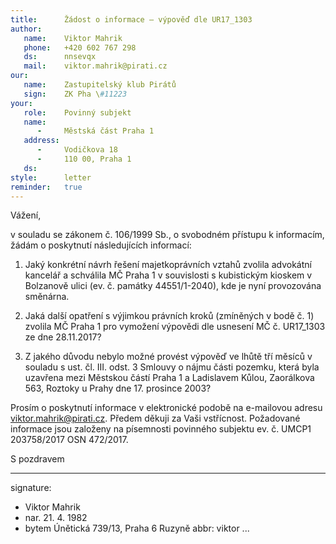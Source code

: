 ```yaml
---
title:      Žádost o informace – výpověď dle UR17_1303
author:
   name:    Viktor Mahrik
   phone:   +420 602 767 298
   ds:      nnsevqx
   mail:    viktor.mahrik@pirati.cz
our:
   name:    Zastupitelský klub Pirátů
   sign:    ZK Pha \#11223
your:
   role:    Povinný subjekt
   name:    
      -     Městská část Praha 1
   address:
      -     Vodičkova 18
      -     110 00, Praha 1
   ds:      
style:      letter
reminder:   true
---
```


Vážení,

v souladu se zákonem č. 106/1999 Sb., o svobodném přístupu k informacím, žádám o poskytnutí následujících informací: 

1. Jaký konkrétní návrh řešení majetkoprávních vztahů zvolila advokátní kancelář a schválila MČ Praha 1 v souvislosti s kubistickým kioskem v Bolzanově ulici (ev. č. památky 44551/1-2040), kde je nyní provozována směnárna.

2. Jaká další opatření s výjimkou právních kroků (zmíněných v bodě č. 1) zvolila MČ Praha 1 pro vymožení výpovědi dle usnesení MČ č. UR17_1303 ze dne 28.11.2017?

3. Z jakého důvodu nebylo možné provést výpověď ve lhůtě tří měsíců v souladu s ust. čl. III. odst. 3 Smlouvy o nájmu části pozemku, která byla uzavřena mezi Městskou částí Praha 1 a Ladislavem Kůlou, Zaorálkova 563, Roztoky u Prahy dne 17. prosince 2003? 

Prosím o poskytnutí informace v elektronické podobě na e-mailovou adresu viktor.mahrik@pirati.cz. Předem děkuji za Vaši vstřícnost. Požadované informace jsou založeny na písemnosti povinného subjektu ev. č. UMCP1 203758/2017 OSN 472/2017.

S pozdravem

---
signature:
  - Viktor Mahrik
  - nar. 21. 4. 1982
  - bytem Únětická 739/13, Praha 6 Ruzyně
abbr:       viktor
...
